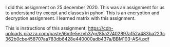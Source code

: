 I did this assignment on 25 december 2020.
This was an assignment for us to understand try except and classes in pyhon.
This is an encryption and decryption assignment.
I learned matrix with this assignment.

This is instructions of this assignment:
https://cdn-uploads.piazza.com/paste/i6m1e5ezvh37gr/85a27402897af52a483ba223c362b0cbe458707aa783db6428e440000adb437a/BBM103-AS4.pdf
